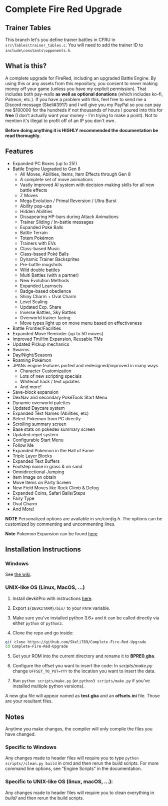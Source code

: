 # Complete Fire Red Upgrade

## Trainer Tables
This branch let's you define trainer battles in CFRU in `src\Tables\trainer_tables.c`. You will need to add the trainer ID to `include\constants\opponents.h`.

## What is this?
A complete upgrade for FireRed, including an upgraded Battle Engine. By using this or any assets from this repository, you consent to never making money off your game (unless you have my explicit permission). That includes both pay-walls **as well as optional donations** (which includes ko-fi, Patreon, etc.). If you have a problem with this, feel free to send me a Discord message (Skeli#3917) and I will give you my PayPal so you can pay me $100000 for the hundreds if not thousands of hours I poured into this for **free** (I don't actually want your money - I'm trying to make a point). Not to mention it's illegal to profit off of an IP you don't own.

**Before doing anything it is HIGHLY recommended the documentation be read thoroughly.**

## Features
* Expanded PC Boxes (up to 25!)
* Battle Engine Upgraded to Gen 8
  * All Moves, Abilities, Items, Item Effects through Gen 8
  * A complete set of move animations
  * Vastly improved AI system with decision-making skills for all new battle effects
  * Z Moves
  * Mega Evolution / Primal Reversion / Ultra Burst
  * Ability pop-ups
  * Hidden Abilities
  * Dissapearing HP-bars during Attack Animations
  * Trainer Sliding / In-battle messages
  * Expanded Poké Balls
  * Battle Terrain
  * Totem Pokémon
  * Trainers with EVs
  * Class-based Music
  * Class-based Poké Balls
  * Dynamic Trainer Backsprites
  * Pre-battle mugshots
  * Wild double battles
  * Multi Battles (with a partner)
  * New Evolution Methods
  * Expanded Learnsets
  * Badge-based obedience
  * Shiny Charm + Oval Charm
  * Level Scaling
  * Updated Exp. Share
  * Inverse Battles, Sky Battles
  * Overworld trainer facing
  * Move types light up on move menu based on effectiveness
* Battle Frontier/Facilities
* Expanded Move Reminder (up to 50 moves)
* Improved Tm/Hm Expansion, Reusable TMs
* Updated Pickup mechanics
* Swarms
* Day/Night/Seasons
* Roaming Pokémon
* JPANs engine features ported and redesigned/improved in many ways
  * Character Customization
  * Lots of new scripting specials
  * Whiteout hack / text updates
  * And more!
* Save-block expansion
* DexNav and secondary PokéTools Start Menu
* Dynamic overworld palettes
* Updated Daycare system
* Expanded Text Names (Abilities, etc)
* Select Pokemon from PC directly
* Scrolling summary screen
* Base stats on pokedex summary screen
* Updated repel system
* Configurable Start Menu
* Follow Me
* Expanded Pokemon in the Hall of Fame
* Triple Layer Blocks
* Expanded Text Buffers
* Footstep noise in grass & on sand
* Omnidirectional Jumping
* Item Image on obtain
* Move Items on Party Screen
* New Field Moves like Rock Climb & Defog
* Expanded Coins, Safari Balls/Steps
* Fairy Type
* Oval Charm
* And More!

**NOTE** Personalized options are available in *src/config.h*. The options can be customized by commenting and uncommenting lines.

**Note** Pokemon Expansion can be found [here](https://github.com/Skeli789/Dynamic-Pokemon-Expansion)

## Installation Instructions
### Windows
See [the wiki](https://github.com/Skeli789/Complete-Fire-Red-Upgrade/wiki/Windows-Installation-Instructions).

### UNIX-like OS (Linux, MacOS, ...)
1. Install devkitPro with instructions [here](https://devkitpro.org/wiki/Getting_Started).

2. Export `${DEVKITARM}/bin/` to your `PATH` variable.

3. Make sure you've installed python 3.6+ and it can be called directly via either `python` or `python3`.

4. Clone the repo and go inside:   
```bash
git clone https://github.com/Skeli789/Complete-Fire-Red-Upgrade
cd Complete-Fire-Red-Upgrade
```

5. Get your ROM into the current directory and rename it to **BPRE0.gba**.

6. Configure the offset you want to insert the code:
In *scripts/make.py* change `OFFSET_TO_PUT=YYY` to the location you want to insert the data.

7. Run `python scripts/make.py` (or `python3 scripts/make.py` if you’ve installed multiple python versions).

A new gba file will appear named as **test.gba** and an **offsets.ini** file.
Those are your resultant files.

## Notes

Anytime you make changes, the compiler will only compile the files you have changed.

### Specific to Windows
Any changes made to header files will require you to type ``python scripts//clean.py build``
in cmd and then rerun the build scripts. For more command line options, see "Engine
Scripts" in the documentation.

### Specific to UNIX-like OS (linux, macOS, ...):
Any changes made to header files will require you to clean everything in *build/* and then rerun the build scripts.

